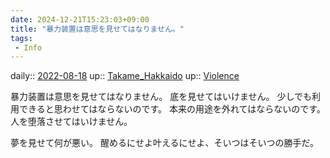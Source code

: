 ```yaml
---
date: 2024-12-21T15:23:03+09:00
title: "暴力装置は意思を見せてはなりません。"
tags:
 - Info
---
```


daily:: [2022-08-18](Daily_Note/2022-08-18.md)
up:: [Takame_Hakkaido](../Bar/Novel/Nacaria/Takame_Hakkaido.md)
up:: [Violence](../Bar/Novel/Topics/Violence.md)

暴力装置は意思を見せてはなりません。
底を見せてはいけません。
少しでも利用できると思わせてはならないのです。
本来の用途を外れてはならないのです。
人を堕落させてはいけません。

夢を見せて何が悪い。
醒めるにせよ叶えるにせよ、そいつはそいつの勝手だ。